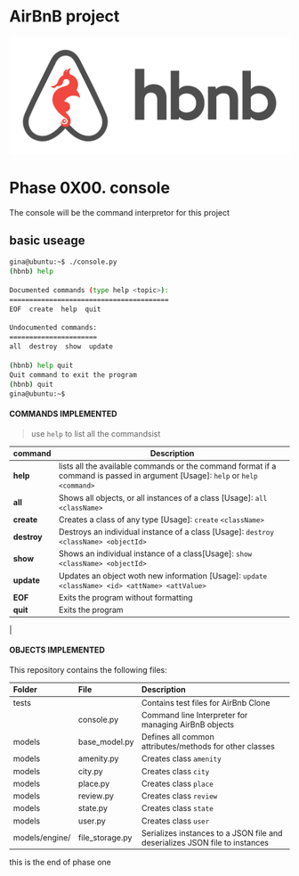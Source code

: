 # **AirBnB project**

![hairbnb logo](./hbnb.png)

# Phase 0X00. console
The console will be the command interpretor for this project
## **basic useage**
```bash
gina@ubuntu:~$ ./console.py
(hbnb) help

Documented commands (type help <topic>):
========================================
EOF  create  help  quit

Undocumented commands:
======================
all  destroy  show  update

(hbnb) help quit
Quit command to exit the program
(hbnb) quit
gina@ubuntu:~$
```
#### **COMMANDS IMPLEMENTED**
> use `help` to list all the commandsist 


| command | Description |
| --- | --- |
| **help** | lists all the available commands or the command format if a command is passed in argument [Usage]: `help` or `help` `<command>` |
| **all** | Shows all objects, or all instances of a class [Usage]: `all` `<className>` |
| **create** | Creates a class of any type [Usage]: `create` `<className>` |
| **destroy** |Destroys an individual instance of a class [Usage]: `destroy` `<className> <objectId>` |
| **show** | Shows an individual instance of a class[Usage]: `show` `<className> <objectId>` |
| **update** | Updates an object woth new information [Usage]: `update` `<className> <id> <attName> <attValue>` |
| **EOF** | Exits the program without formatting |
| **quit** | Exits the program |
|
<br>

#### **OBJECTS IMPLEMENTED**
This repository contains the following files:

| Folder | File | Description |
| :--- | :--- | :--- |
| tests |  | Contains test files for AirBnb Clone |
|  | console.py | Command line Interpreter for managing AirBnB objects |
| models | base_model.py | Defines all common attributes/methods for other classes |
| models | amenity.py | Creates class `amenity` |
| models | city.py | Creates class `city` |
| models | place.py | Creates class `place` |
| models | review.py | Creates class `review` |
| models | state.py | Creates class `state` |
| models | user.py | Creates class `user` |
| models/engine/ | file_storage.py | Serializes instances to a JSON file and deserializes JSON file to instances |

this is the end of phase one
